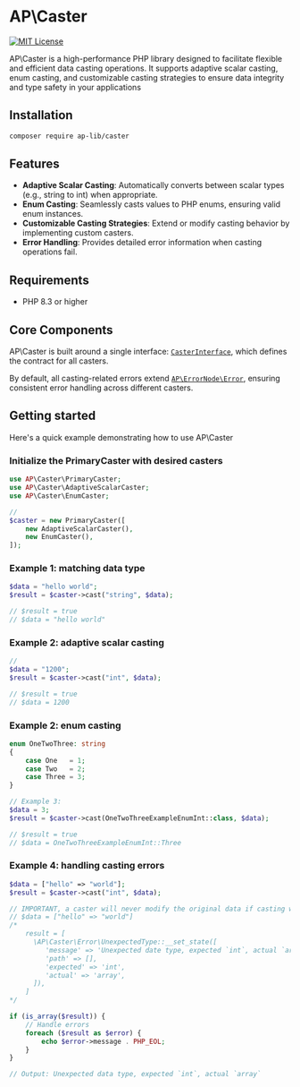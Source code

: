 # AP\Caster

[![MIT License](https://img.shields.io/badge/license-MIT-blue.svg)](LICENSE)

AP\Caster is a high-performance PHP library designed to facilitate flexible and efficient data casting operations. 
It supports adaptive scalar casting, enum casting, and customizable casting strategies to ensure data integrity and type safety in your applications

## Installation

```bash
composer require ap-lib/caster
```

## Features

- **Adaptive Scalar Casting**: Automatically converts between scalar types (e.g., string to int) when appropriate.
- **Enum Casting**: Seamlessly casts values to PHP enums, ensuring valid enum instances.
- **Customizable Casting Strategies**: Extend or modify casting behavior by implementing custom casters.
- **Error Handling**: Provides detailed error information when casting operations fail.


## Requirements

- PHP 8.3 or higher

## Core Components

AP\Caster is built around a single interface: [`CasterInterface`](src/CasterInterface.php), which defines the contract for all casters.

By default, all casting-related errors extend [`AP\ErrorNode\Error`](https://github.com/ap-lib/error-node/blob/main/src/Error.php), ensuring consistent error handling across different casters.

## Getting started

Here's a quick example demonstrating how to use AP\Caster

### Initialize the PrimaryCaster with desired casters

```php
use AP\Caster\PrimaryCaster;
use AP\Caster\AdaptiveScalarCaster;
use AP\Caster\EnumCaster;

// 
$caster = new PrimaryCaster([
    new AdaptiveScalarCaster(),
    new EnumCaster(),
]);
```

### Example 1: matching data type
```php
$data = "hello world";
$result = $caster->cast("string", $data);

// $result = true
// $data = "hello world"
```

### Example 2: adaptive scalar casting
```php
// 
$data = "1200";
$result = $caster->cast("int", $data);

// $result = true
// $data = 1200
```

### Example 2: enum casting
```php
enum OneTwoThree: string
{
    case One   = 1;
    case Two   = 2;
    case Three = 3;
}

// Example 3: 
$data = 3;
$result = $caster->cast(OneTwoThreeExampleEnumInt::class, $data);

// $result = true
// $data = OneTwoThreeExampleEnumInt::Three
```

### Example 4: handling casting errors
```php
$data = ["hello" => "world"];
$result = $caster->cast("int", $data);

// IMPORTANT, a caster will never modify the original data if casting was unsuccessful
// $data = ["hello" => "world"]    
/* 
    result = [
      \AP\Caster\Error\UnexpectedType::__set_state([
         'message' => 'Unexpected date type, expected `int`, actual `array`',
         'path' => [],
         'expected' => 'int',
         'actual' => 'array',
      ]),
    ]
*/

if (is_array($result)) {
    // Handle errors
    foreach ($result as $error) {
        echo $error->message . PHP_EOL;
    }
}

// Output: Unexpected data type, expected `int`, actual `array`
```